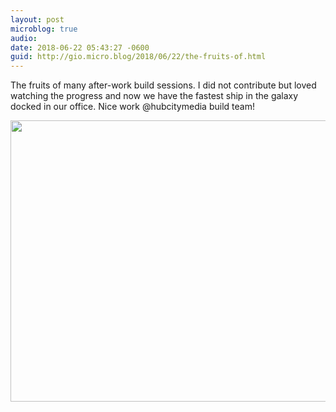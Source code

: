 ```yaml
---
layout: post
microblog: true
audio: 
date: 2018-06-22 05:43:27 -0600
guid: http://gio.micro.blog/2018/06/22/the-fruits-of.html
---
```

The fruits of many after-work build sessions. I did not contribute but loved watching the progress and now we have the fastest ship in the galaxy docked in our office. Nice work @hubcitymedia build team!

<img src="http://microblog.stevegio.net/uploads/2018/29ec73dc99.jpg" width="600" height="450" />
